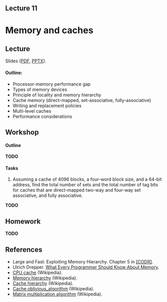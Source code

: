 Lecture 11
---

# Memory and caches

## Lecture

Slides ([PDF](CA_Lecture_11.pdf), [PPTX](CA_Lecture_11.pptx)).

#### Outline:

* Processor-memory performance gap
* Types of memory devices
* Principle of locality and memory hierarchy
* Cache memory (direct-mapped, set-associative, fully-associative)
* Writing and replacement policies
* Multi-level caches
* Performance considerations

## Workshop

#### Outline

__TODO__

#### Tasks

1. Assuming a cache of 4096 blocks, a four-word block size, and a 64-bit address,
   find the total number of sets and the total number of tag bits for caches that are
   direct-mapped two-way and four-way set associative, and fully associative.

__TODO__

## Homework

__TODO__

## References

* Large and Fast: Exploiting Memory Hierarchy. Chapter 5 in [[CODR]](../../books.md). 
* Ulrich Drepper. [What Every Programmer Should Know About Memory](
  https://github.com/andrewt0301/hse-acos-course/blob/master/related/cpumemory.pdf).
* [CPU cache](https://en.wikipedia.org/wiki/CPU_cache) (Wikipedia).
* [Memory hierarchy](https://en.wikipedia.org/wiki/Memory_hierarchy) (Wikipedia).
* [Cache hierarchy](https://en.wikipedia.org/wiki/Cache_hierarchy) (Wikipedia).
* [Cache oblivious_algorithm](https://en.wikipedia.org/wiki/Cache-oblivious_algorithm) (Wikipedia).
* [Matrix multiplication algorithm](https://en.wikipedia.org/wiki/Matrix_multiplication_algorithm) (Wikipedia).
